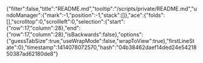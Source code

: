 {"filter":false,"title":"README.md","tooltip":"/scripts/private/README.md","undoManager":{"mark":-1,"position":-1,"stack":[]},"ace":{"folds":[],"scrolltop":0,"scrollleft":0,"selection":{"start":{"row":17,"column":28},"end":{"row":17,"column":28},"isBackwards":false},"options":{"guessTabSize":true,"useWrapMode":false,"wrapToView":true},"firstLineState":0},"timestamp":1414078072570,"hash":"04b38462daef14ded24e5421850387ad62180de8"}